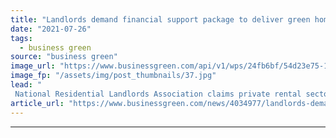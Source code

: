 ```yaml
---
title: "Landlords demand financial support package to deliver green home upgrades"
date: "2021-07-26"
tags: 
  - business green
source: "business green"
image_url: "https://www.businessgreen.com/api/v1/wps/24fb6bf/54d23e75-1d30-49bf-b0ff-9c13d67064e3/9/Windows-homes-185x114.jpg"
image_fp: "/assets/img/post_thumbnails/37.jpg"
lead: "
 National Residential Landlords Association claims private rental sector is most fuel poor segment of housing market, yet lacks financial support from government ..."
article_url: "https://www.businessgreen.com/news/4034977/landlords-demand-financial-support-package-deliver-green-home-upgrades"
---
```


---
